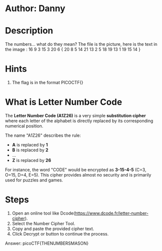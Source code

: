 # Author: Danny

# Description
The numbers... what do they mean?
The file is the picture, here is the text in the image : 16 9 3 15 3 20 6 { 20 8 5 14 21 13 2 5 18 19 13 1 19 15 14 }

# Hints
1.  The flag is in the format PICOCTF{}

# What is Letter Number Code

The **Letter Number Code (A1Z26)** is a very simple **substitution cipher** where each letter of the alphabet is directly replaced by its corresponding numerical position.

The name "A1Z26" describes the rule:
* **A** is replaced by **1**
* **B** is replaced by **2**
* ...
* **Z** is replaced by **26**

For instance, the word "CODE" would be encrypted as **3-15-4-5** (C=3, O=15, D=4, E=5). This cipher provides almost no security and is primarily used for puzzles and games.

# Steps
1. Open an online tool like Dcode(https://www.dcode.fr/letter-number-cipher).
2. Select the Number Cipher Tool.
3. Copy and paste the provided cipher text.
4. Click Decrypt or button to continue the process.

Answer: picoCTF{THENUMBERSMASON}
